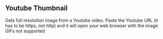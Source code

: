 ## Youtube Thumbnail

Gets full resolution image from a Youtube video.
Paste the Youtube URL (it has to be https, not http) and it will open your web browser with the image
GIFs not supported
